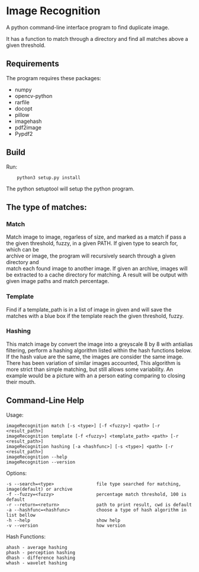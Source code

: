 # Image Recognition

A python command-line interface program to find duplicate image.

It has a function to match through a directory and find all matches above a given 
threshold.

## Requirements

The program requires these packages:
* numpy
* opencv-python
* rarfile
* docopt
* pillow
* imagehash
* pdf2image
* Pypdf2       

## Build

Run:

        python3 setup.py install

The python setuptool will setup the python program.

## The type of matches:

### Match		  

Match image to image, regarless of size, and marked as a match if pass a the given 
threshold, fuzzy, in a given PATH. If given type to search for, which can be  
archive or image, the program will recursively search through a given directory and  
match each found image to another image. If given an archive, images will be extracted to a 
cache directory for matching. A result will be output with given image paths and match percentage.

### Template

Find if a template_path is in a list of image in given <path> and will save the 
matches with a blue box if the template reach the given threshold, fuzzy.   
 
### Hashing 
 
 This match image by convert the image into a greyscale 8 by 8 with antialias filtering,  perform a hashing
 algorithm listed within the hash functions below. If the hash value are the same, the images are consider
 the same image. There has been variation of similar images accounted, This algorithm is more strict than
 simple matching, but still allows some variability. An example would be a picture with an a person eating
 comparing to closing their mouth.

## Command-Line Help

Usage:

    imageRecognition match [-s <type>] [-f <fuzzy>] <path> [-r <result_path>]
    imageRecognition template [-f <fuzzy>] <template_path> <path> [-r <result_path>]
    imageRecognition hashing [-a <hashfunc>] [-s <type>] <path> [-r <result_path>]
    imageRecognition --help
    imageRecognition --version
    
Options:

    -s --search=<type>                file type searched for matching, image(default) or archive
    -f --fuzzy=<fuzzy>                percentage match threshold, 100 is default
    -r --return=<return>              path to print result, cwd is default
    -a --hashfunc=<hashfunc>          choose a type of hash algorithm in list bellow
    -h --help                         show help
    -v --version                      how version
    
Hash Functions:

    ahash - average hashing
    phash - perception hashing
    dhash - difference hashing
    whash - wavelet hashing
